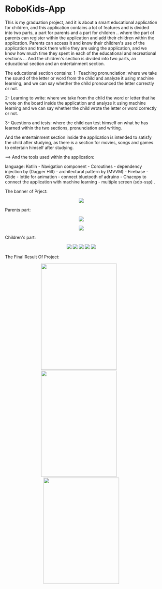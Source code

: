 # RoboKids-App
This is my graduation project, and it is about a smart educational application for children, 
and this application contains a lot of features and is divided into two parts, a part for parents and a part for children ..
where the part of parents can register within the application and add their children within the application.
Parents can access it and know their children's use of the application and track them while they are using the application,
and we know how much time they spent in each of the educational and recreational sections ... 
And the children's section is divided into two parts, an educational section and an entertainment section.

The educational section contains:
  1- Teaching pronunciation: where we take the sound of the letter or word from the child and analyze it using machine learning, 
  and we can say whether the child pronounced the letter correctly or not.
  
  2- Learning to write: where we take from the child the word or letter that he wrote on the board inside the application and
  analyze it using machine learning and we can say whether the child wrote the letter or word correctly or not.
  
  3- Questions and tests: where the child can test himself on what he has learned within the two sections, pronunciation and writing.

And the entertainment section inside the application is intended to satisfy the child after studying, 
as there is a section for movies, songs and games to entertain himself after studying.


==> And the tools used within the application:

  language: Kotlin - Navigation component - Coroutines -
  dependency injection by (Dagger Hilt) - architectural pattern by (MVVM) - 
  Firebase - Glide - lottie for animation - connect bluetooth of adruino -
  Chacopy to connect the application with machine learning - 
  multiple screen (sdp-ssp) .

The banner of Prject:
<p align="center">
<img src="https://github-production-user-asset-6210df.s3.amazonaws.com/76782050/252927983-a3cacc2b-69ad-473a-9534-b88da7e0071b.png"  />
</p>

Parents part:

<p align="center">
<img src="https://github.com/Mohamed-Rafat-Safan/RoboKids-App/assets/76782050/0d6e2c98-df03-4821-b2f0-ba38a88033f7"  />
</p>

<p align="center">
<img src="https://github.com/Mohamed-Rafat-Safan/RoboKids-App/assets/76782050/65a4523d-713d-4b14-bcca-9a47f844484d"  />
</p>

Children's part:

<p align="center">
<img src="https://github.com/Mohamed-Rafat-Safan/RoboKids-App/assets/76782050/b8cf94ba-3ad2-4f82-a00d-19583fa42b93"  />
<img src="https://github.com/Mohamed-Rafat-Safan/RoboKids-App/assets/76782050/d6a74616-0237-40de-b749-0bdd389e5760"  />
<img src="https://github.com/Mohamed-Rafat-Safan/RoboKids-App/assets/76782050/6e51dc14-ad2a-4ace-8011-7b21575f2820"  />
<img src="https://github.com/Mohamed-Rafat-Safan/RoboKids-App/assets/76782050/07ae7fa7-585a-4baa-863d-e60624658d76"  />
<img src="https://github.com/Mohamed-Rafat-Safan/RoboKids-App/assets/76782050/054aebc9-0266-492c-a645-5cddf52deb6f"  />
</p>

The Final Result Of Project: 

<p align="center">
<img src="https://github.com/Mohamed-Rafat-Safan/RoboKids-App/assets/76782050/d91843be-f519-4d98-a58e-8b0bf9bd56a5" width="250" height="350" />
 <span> &nbsp;  &nbsp; </span>
<img src="https://github.com/Mohamed-Rafat-Safan/RoboKids-App/assets/76782050/5f2980dc-632f-4e32-b869-337ac71aae97" width="250" height="350" />
 <span> &nbsp;  &nbsp;  </span>
<img src="https://github.com/Mohamed-Rafat-Safan/RoboKids-App/assets/76782050/1395e3cf-5644-47b9-adbc-a2441566a60a" width="250" height="350" />
</p>



 
